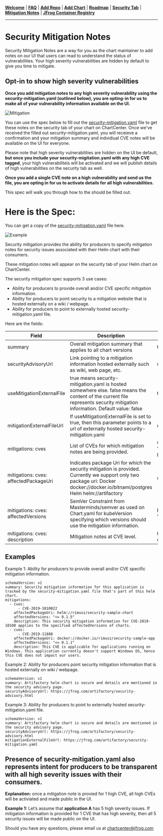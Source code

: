 [__Welcome__](README.md) | [__FAQ__](faq.md) | [__Add Repo__](inclusion.md) | [__Add Chart__](source-inclusion.md) | [__Roadmap__](roadmap.md) | [__Security Tab__](security.md) | [__Mitigation Notes__](securitymitigationspec.md) | [__JFrog Container Registry__](jfrog-cr.md) 

------

# Security Mitigation Notes

Security Mitigation Notes are a way for you as the chart maintainer to add notes on our UI that users can read to understand the status of vulnerabilities. Your high severity vulnerabilities are hidden by default to give you time to mitigate. 

## Opt-in to show high severity vulnerabilities

**Once you add mitigation notes to any high severity vulnerability using the security-mitigation.yaml (outlined below), you are opting-in for us to make all of your vulnerability information available on the UI.**

![Mitigation](https://github.com/jfrog/chartcenter/blob/master/docs/mi1.jpg?raw=true)

You can use the spec below to fill out the [security-mitigation.yaml](https://github.com/jfrog/chartcenter/blob/master/docs/security-mitigation.yaml) file to get these notes on the security tab of your chart on ChartCenter. Once we've received the filled out security-mitigation.yaml, you will receieve a confirmation and your mitigation summary and indvidiual CVE notes will be available on the UI for everyone.

Please note that high severity vulnerabilities are hidden on the UI be default, **but once you include your security-migitation.yaml with any high CVE tagged**, your high vulnerabiliteis will be activated and we will publish details of high vulnerabilities on the security tab as well.

**Once you add a single CVE note on a high vulnerability and send us the file, you are opting in for us to activate details for all high vulnerabilities.**

This spec will walk you through how to the  should be filled out.

# Here is the Spec:

You can get a copy of the [security-mitigation.yaml](https://github.com/jfrog/chartcenter/blob/master/docs/security-mitigation.yaml) file here.

![Example](https://github.com/jfrog/chartcenter/blob/master/docs/screen4.png?raw=true)

Security mitigation provides the ability for producers to specify mitigation notes for security issues associated with their Helm chart with their consumers.

These mitigation notes will appear on the security tab of your Helm chart on ChartCenter.

The security mitigation spec supports 3 use cases:
* Ability for producers to provide overall and/or CVE specific mitigation information. 
* Ability for producers to point security to a mitigation website that is hosted externally on a wiki / webpage.
* Ability for producers to point to externally hosted security-mitigation.yaml file.

Here are the fields:

| Field  | Description | Type |
| ------------- | ------------- | ---- |
| summary  | Overall mitigation summary that applies to all chart versions  | text |
| securityAdvisoryUrl | Link pointing to a mitigation information hosted externally such as wiki, web page, etc. | url |
| useMitigationExternalFile | true means security-mitigation.yaml is hosted somewhere else. false means the content of the current file represents security mitigation information. Default value: false | true/false | 
| mitigationExternalFileUrl | If useMitigationExternalFile is set to true, then this parameter points to a url of externally hosted security-mitigation.yaml | url | 
| mitigations: cves | List of CVEs for which mitigation notes are being provided. | CVE-YYYY-NNNN | 
| mitigations: cves: affectedPackageUri | Indicates package Uri for which the security mitigation is provided. Currently we support only two package uri: Docker docker://docker.io/bitnami/postgres Helm helm://artifactory | uri | 
| mitigations: cves: affectedVersions | SemVer Constraint from Masterminds/semver as used on Chart.yaml for kubeVersion specifying which versions should use the mitigation information. | Example: "> 1.2.x || < 2.5.8" | 
| mitigations: cves: description | Mitigation notes at CVE level. | text description | 

## Examples
Example 1: Ability for producers to provide overall and/or CVE specific mitigation information. 

```
schemaVersion: v1
summary: Security mitigation information for this application is tracked by the security-mitigation.yaml file that's part of this helm chart.
mitigations:
  - cves:
      - CVE-2019-1010022
    affectedPackageUri: helm://rimusz/security-sample-chart
    affectedVersions: "<= 0.1.5"
    description: This security mitigation information for CVE-2019-10100 applies to the specified affectedVersions of charts.
  - cves:
      - CVE-2019-11888
    affectedPackageUri: docker://docker.io/rimusz/security-sample-app
    affectedVersions: "<= 0.1.1"
    description: This CVE is applicable for applications running on Windows. This application currently doesn't support Windows OS, hence this CVE does not impact our users.
```

Example 2: Ability for producers point security mitigation information that is hosted externally on wiki / webpage.

```
schemaVersion: v1
summary: Artifactory helm chart is secure and details are mentioned in the security advisory page. 
securityAdvisoryUrl: https://jfrog.com/artifactory/security-advisory.html
```

Example 3: Ability for producers to point to externally hosted security-mitigation.yaml file.

```
schemaVersion: v1
summary: Artifactory helm chart is secure and details are mentioned in the security advisory page. 
securityAdvisoryUrl: https://jfrog.com/artifactory/security-advisory.html
mitigationExternalFileUrl: https://jfrog.com/artifactory/security-mitigation.yaml
```

## Presence of security-mitigation.yaml also represents intent for producers to be transparent with all high severity issues with their consumers. 

**Explanation:** once a mitigation note is provied for 1 high CVE, all high CVEs will be activiated and made public in the UI. 

**Example 1:** Let’s assume that **application A** has 5 high severity issues. If mitigation information is provided for 1 CVE that has high severity, then all 5 security issues will be made public on the UI.

Should you have any questions, please email us at [chartcenter@jfrog.com](mailto:chartcenter@jfrog.com)


